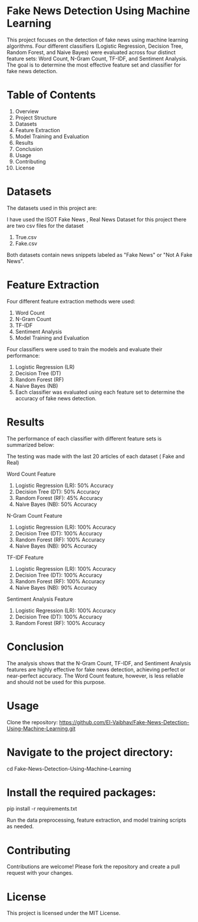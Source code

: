 # Fake News Detection Using Machine Learning

This project focuses on the detection of fake news using machine learning algorithms. Four different classifiers (Logistic Regression, Decision Tree, Random Forest, and Naive Bayes) were evaluated across four distinct feature sets: Word Count, N-Gram Count, TF-IDF, and Sentiment Analysis. The goal is to determine the most effective feature set and classifier for fake news detection.

# Table of Contents
1) Overview
2) Project Structure
3) Datasets
4) Feature Extraction
5) Model Training and Evaluation
6) Results
7) Conclusion
8) Usage
9) Contributing
10) License

# Datasets
The datasets used in this project are:

I have used the ISOT Fake News , Real News Dataset for this project there are two csv files for the dataset
1) True.csv
2) Fake.csv

Both datasets contain news snippets labeled as "Fake News" or "Not A Fake News".

# Feature Extraction
Four different feature extraction methods were used:

1) Word Count
2) N-Gram Count
3) TF-IDF
4) Sentiment Analysis
5) Model Training and Evaluation

Four classifiers were used to train the models and evaluate their performance:

1) Logistic Regression (LR)
2) Decision Tree (DT)
3) Random Forest (RF)
4) Naive Bayes (NB)
5) Each classifier was evaluated using each feature set to determine the accuracy of fake news detection.

# Results 

The performance of each classifier with different feature sets is summarized below:

The testing was made with the last 20 articles of each dataset ( Fake and Real)

Word Count Feature

1) Logistic Regression (LR): 50% Accuracy
2) Decision Tree (DT): 50% Accuracy
3) Random Forest (RF): 45% Accuracy
4) Naive Bayes (NB): 50% Accuracy
   
N-Gram Count Feature

1) Logistic Regression (LR): 100% Accuracy
2) Decision Tree (DT): 100% Accuracy
3) Random Forest (RF): 100% Accuracy
4) Naive Bayes (NB): 90% Accuracy
   
TF-IDF Feature

1) Logistic Regression (LR): 100% Accuracy
2) Decision Tree (DT): 100% Accuracy
3) Random Forest (RF): 100% Accuracy
4) Naive Bayes (NB): 90% Accuracy
   
Sentiment Analysis Feature

1) Logistic Regression (LR): 100% Accuracy
2) Decision Tree (DT): 100% Accuracy
3) Random Forest (RF): 100% Accuracy

# Conclusion
The analysis shows that the N-Gram Count, TF-IDF, and Sentiment Analysis features are highly effective for fake news detection, achieving perfect or near-perfect accuracy. The Word Count feature, however, is less reliable and should not be used for this purpose.

# Usage
Clone the repository:
https://github.com/El-Vaibhav/Fake-News-Detection-Using-Machine-Learning.git

# Navigate to the project directory:
cd Fake-News-Detection-Using-Machine-Learning

# Install the required packages:
pip install -r requirements.txt

Run the data preprocessing, feature extraction, and model training scripts as needed.

# Contributing
Contributions are welcome! Please fork the repository and create a pull request with your changes.

# License
This project is licensed under the MIT License.
 
